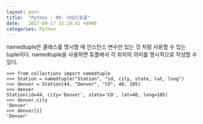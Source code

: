 ```yaml
---
layout: post
title:  "Python : 09. 네임드튜플"
date:   2017-09-17 15:10:41 +0900
categories: Python
---
```


namedtuple은 클래스를 명시할 때 인스턴스 변수만 있는 것 처럼 사용할 수 있는 tuple이다.
namedtuple을 사용하면 튜플에서 각 위치의 의미를 명시적으로 작성할 수 있다.


```
>>> from collections import namedtuple
>>> Station = namedtuple("Station", "id, city, state, lat, long")
>>> denver = Station(44, "Denver", "CO", 40, 105)
>>> denver
Station(id=44, city='Denver', state='CO', lat=40, long=105)
>>> denver.city
'Denver'
>>> denver[1]
'Denver'
```
